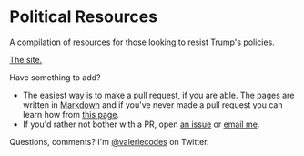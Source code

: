 # Political Resources

A compilation of resources for those looking to resist Trump's policies.

[The site.](https://valeriecodes.github.io/the-resistance/)

Have something to add?

* The easiest way is to make a pull request, if you are able. The pages are written in [Markdown](https://github.com/adam-p/markdown-here/wiki/Markdown-Cheatsheet) and if you've never made a pull request you can learn how from [this page](https://help.github.com/articles/creating-a-pull-request/).
* If you'd rather not bother with a PR, open [an issue](https://github.com/valeriecodes/the-resistance/) or [email me](mailto:valerie.woolard@gmail.com).

Questions, comments? I'm [@valeriecodes](https://twitter.com/valeriecodes) on Twitter.
